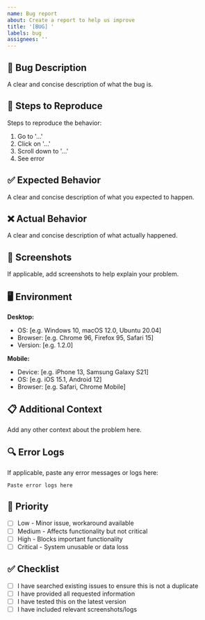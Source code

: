 ```yaml
---
name: Bug report
about: Create a report to help us improve
title: '[BUG] '
labels: bug
assignees: ''
---
```


## 🐛 Bug Description
A clear and concise description of what the bug is.

## 🔄 Steps to Reproduce
Steps to reproduce the behavior:
1. Go to '...'
2. Click on '...'
3. Scroll down to '...'
4. See error

## ✅ Expected Behavior
A clear and concise description of what you expected to happen.

## ❌ Actual Behavior
A clear and concise description of what actually happened.

## 📸 Screenshots
If applicable, add screenshots to help explain your problem.

## 🖥️ Environment
**Desktop:**
- OS: [e.g. Windows 10, macOS 12.0, Ubuntu 20.04]
- Browser: [e.g. Chrome 96, Firefox 95, Safari 15]
- Version: [e.g. 1.2.0]

**Mobile:**
- Device: [e.g. iPhone 13, Samsung Galaxy S21]
- OS: [e.g. iOS 15.1, Android 12]
- Browser: [e.g. Safari, Chrome Mobile]

## 📋 Additional Context
Add any other context about the problem here.

## 🔍 Error Logs
If applicable, paste any error messages or logs here:
```
Paste error logs here
```

## 🎯 Priority
- [ ] Low - Minor issue, workaround available
- [ ] Medium - Affects functionality but not critical
- [ ] High - Blocks important functionality
- [ ] Critical - System unusable or data loss

## ✅ Checklist
- [ ] I have searched existing issues to ensure this is not a duplicate
- [ ] I have provided all requested information
- [ ] I have tested this on the latest version
- [ ] I have included relevant screenshots/logs